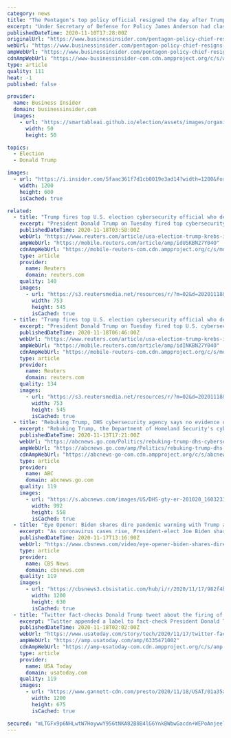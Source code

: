 ```yaml
---
category: news
title: "The Pentagon's top policy official resigned the day after Trump 'terminated' his defense secretary"
excerpt: "Under Secretary of Defense for Policy James Anderson had clashed with the White House over attempts to put controversial people at the Pentagon."
publishedDateTime: 2020-11-10T17:28:00Z
originalUrl: "https://www.businessinsider.com/pentagon-policy-chief-resigns-day-after-defense-secretary-was-fired-2020-11"
webUrl: "https://www.businessinsider.com/pentagon-policy-chief-resigns-day-after-defense-secretary-was-fired-2020-11"
ampWebUrl: "https://www.businessinsider.com/pentagon-policy-chief-resigns-day-after-defense-secretary-was-fired-2020-11?amp"
cdnAmpWebUrl: "https://www-businessinsider-com.cdn.ampproject.org/c/s/www.businessinsider.com/pentagon-policy-chief-resigns-day-after-defense-secretary-was-fired-2020-11?amp"
type: article
quality: 111
heat: -1
published: false

provider:
  name: Business Insider
  domain: businessinsider.com
  images:
    - url: "https://smartableai.github.io/election/assets/images/organizations/businessinsider.com-50x50.jpg"
      width: 50
      height: 50

topics:
  - Election
  - Donald Trump

images:
  - url: "https://i.insider.com/5faac361f7d1cb0019e3ad14?width=1200&format=jpeg"
    width: 1200
    height: 600
    isCached: true

related:
  - title: "Trump fires top U.S. election cybersecurity official who defended vote"
    excerpt: "President Donald Trump on Tuesday fired top cybersecurity official Chris Krebs in a message on Twitter, accusing him without evidence of making a \"highly inaccurate\" statement affirming the Nov. 3 election was secure and rejecting claims of fraud."
    publishedDateTime: 2020-11-18T03:58:00Z
    webUrl: "https://www.reuters.com/article/usa-election-trump-krebs-idUSKBN27Y04O"
    ampWebUrl: "https://mobile.reuters.com/article/amp/idUSKBN27Y04O"
    cdnAmpWebUrl: "https://mobile-reuters-com.cdn.ampproject.org/c/s/mobile.reuters.com/article/amp/idUSKBN27Y04O"
    type: article
    provider:
      name: Reuters
      domain: reuters.com
    quality: 140
    images:
      - url: "https://s3.reutersmedia.net/resources/r/?m=02&d=20201118&t=2&i=1541582565&w=&fh=545px&fw=&ll=&pl=&sq=&r=LYNXMPEGAH027"
        width: 753
        height: 545
        isCached: true
  - title: "Trump fires top U.S. election cybersecurity official who defended security of vote"
    excerpt: "President Donald Trump on Tuesday fired top U.S. cybersecurity official Chris Krebs in a tweet, accusing him without evidence of making a \"highly inaccurate\" statement affirming the security of the Nov."
    publishedDateTime: 2020-11-18T06:46:00Z
    webUrl: "https://www.reuters.com/article/usa-election-trump-krebs-idINKBN27Y04O"
    ampWebUrl: "https://mobile.reuters.com/article/amp/idINKBN27Y04O"
    cdnAmpWebUrl: "https://mobile-reuters-com.cdn.ampproject.org/c/s/mobile.reuters.com/article/amp/idINKBN27Y04O"
    type: article
    provider:
      name: Reuters
      domain: reuters.com
    quality: 134
    images:
      - url: "https://s3.reutersmedia.net/resources/r/?m=02&d=20201118&t=2&i=1541567905&w=&fh=545px&fw=&ll=&pl=&sq=&r=LYNXMPEGAH01P"
        width: 753
        height: 545
        isCached: true
  - title: "Rebuking Trump, DHS cybersecurity agency says no evidence of deleted, changed votes"
    excerpt: "Rebuking Trump, the Department of Homeland Security's cybersecurity agency says there is no evidence of deleted or changed votes."
    publishedDateTime: 2020-11-13T17:21:00Z
    webUrl: "https://abcnews.go.com/Politics/rebuking-trump-dhs-cybersecurity-agency-evidence-deleted-changed/story?id=74188202"
    ampWebUrl: "https://abcnews.go.com/amp/Politics/rebuking-trump-dhs-cybersecurity-agency-evidence-deleted-changed/story?id=74188202"
    cdnAmpWebUrl: "https://abcnews-go-com.cdn.ampproject.org/c/s/abcnews.go.com/amp/Politics/rebuking-trump-dhs-cybersecurity-agency-evidence-deleted-changed/story?id=74188202"
    type: article
    provider:
      name: ABC
      domain: abcnews.go.com
    quality: 119
    images:
      - url: "https://s.abcnews.com/images/US/DHS-gty-er-201020_1603231692954_hpMain_16x9_992.jpg"
        width: 992
        height: 558
        isCached: true
  - title: "Eye Opener: Biden shares dire pandemic warning with Trump administration"
    excerpt: "As coronavirus cases rise, President-elect Joe Biden shared a dire warning with the Trump administration while the outgoing White House team continues to stall the presidential transition. Also, Georgia's secretary of state is accusing South Carolina Senator Lindsey Graham of attempting to manipulate the vote count in Georgia."
    publishedDateTime: 2020-11-17T13:16:00Z
    webUrl: "https://www.cbsnews.com/video/eye-opener-biden-shares-dire-pandemic-warning-with-trump-administration/"
    type: article
    provider:
      name: CBS News
      domain: cbsnews.com
    quality: 119
    images:
      - url: "https://cbsnews3.cbsistatic.com/hub/i/r/2020/11/17/982f4b5c-20e9-4606-95fd-52a5f29dcb2d/thumbnail/1200x630/5e750a73ffc2783d762e5bc767066b4d/cbsn-fusion-eye-opener-biden-shares-dire-pandemic-warning-with-trump-administration-thumbnail-589558-640x360.jpg"
        width: 1200
        height: 630
        isCached: true
  - title: "Twitter fact-checks Donald Trump tweet about the firing of Chris Krebs (on Twitter)"
    excerpt: "Twitter appended a label to fact-check President Donald Trump’s tweet about his firing of the nation’s top election security official Chris Krebs."
    publishedDateTime: 2020-11-18T02:02:00Z
    webUrl: "https://www.usatoday.com/story/tech/2020/11/17/twitter-fact-checks-donald-trump-tweet-highly-inaccurate-chris-krebs-firing/6335471002/"
    ampWebUrl: "https://amp.usatoday.com/amp/6335471002"
    cdnAmpWebUrl: "https://amp-usatoday-com.cdn.ampproject.org/c/s/amp.usatoday.com/amp/6335471002"
    type: article
    provider:
      name: USA Today
      domain: usatoday.com
    quality: 119
    images:
      - url: "https://www.gannett-cdn.com/presto/2020/11/18/USAT/01a35a8f-239a-485d-9cf8-fc2c341d56b5-AP_20297817077474.jpg?auto=webp&crop=4663,2623,x0,y236&format=pjpg&width=1200"
        width: 1200
        height: 675
        isCached: true

secured: "mLTGFx9p6NHLwtW7HoywwY956tNKA82B8B4lG6YnkBWbwGacdn+WEPoAnjeelNOMHvXh0dQrKcXC5C68tq3GFk02EQic+5lSviiCeg3ToQRMi9eO5FTlceYGQ+ASNbFaRP10MqORTvYnlu5bGcDYfXAYzikPQdqxaejXnk8tOt4F5j4b6zSWyErTYJ9+sVZhuY00Mwrcn+Kx0AHOhvwfNkIPJWU488pStepFiSdJndxGmzrCnTK2VgJH8E7o7pt6J/g/ZQXlAbDAdrPBgAUxDFvjdhBH53qjyfDAsA5e1W4tK5wMcIXDsA/uifE5eiDWD/xFeyh7A3TE3PsMxU/LF6Hyy5VJUvXySdLV2+Uygl0=;fKAM7XpQAacryR29UOicCw=="
---
```


